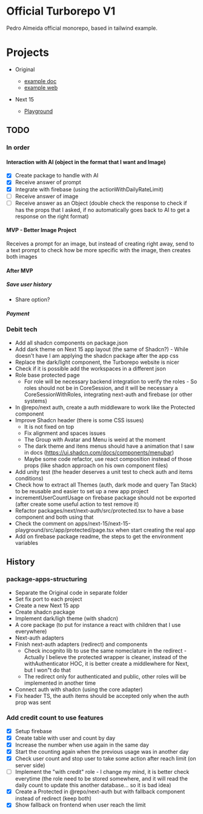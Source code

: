 # Official Turborepo V1

Pedro Almeida official monorepo, based in tailwind example.

# Projects

- Original

  - [example doc](http://localhost:3010/)
  - [example web](http://localhost:3011/)

- Next 15
  - [Playground](http://localhost:3012/)

## TODO

### In order

#### Interaction with AI (object in the format that I want and Image)

- [x] Create package to handle with AI
- [x] Receive answer of prompt
- [x] Integrate with firebase (using the actionWithDailyRateLimit)
- [ ] Receive answer of image
- [ ] Receive answer as an Object (double check the response to check if has the props that I asked, if no automatically goes back to AI to get a response on the right format)

#### MVP - Better Image Project

Receives a prompt for an image, but instead of creating right away, send to a text prompt to check how be more specific with the image, then creates both images

#### After MVP

##### Save user history

- Share option?

##### Payment

### Debit tech

- Add all shadcn components on package.json
- Add dark theme on Next 15 app layout (the same of Shadcn?) - While doesn't have I am applying the shadcn package after the app css
- Replace the dark/light component, the Turborepo website is nicer
- Check if it is possible add the workspaces in a different json
- Role base protected page
  - For role will be necessary backend integration to verify the roles - So roles should not be in CoreSession, and it will be necessary a CoreSessionWithRoles, integrating next-auth and firebase (or other systems)
- In @repo/next auth, create a auth middleware to work like the Protected component
- Improve Shadcn header (there is some CSS issues)
  - It is not fixed on top
  - Fix alignment and spaces issues
  - The Group with Avatar and Menu is weird at the moment
  - The dark theme and itens menus should have a animation that I saw in docs (https://ui.shadcn.com/docs/components/menubar)
  - Maybe some code refactor, use react composition instead of those props (like shadcn approach on his own component files)
- Add unity test (the header deserves a unit test to check auth and items conditions)
- Check how to extract all Themes (auth, dark mode and query Tan Stack) to be reusable and easier to set up a new app project
- incrementUserCountUsage on firebase package should not be exported (after create some useful action to test remove it)
- Refactor packages/next/next-auth/src/protected.tsx to have a base component and both using that
- Check the comment on apps/next-15/next-15-playground/src/app/protected/page.tsx when start creating the real app
- Add on firebase package readme, the steps to get the environment variables

## History

### package-apps-structuring

- Separate the Original code in separate folder
- Set fix port to each project
- Create a new Next 15 app
- Create shadcn package
- Implement dark/ligh theme (with shadcn)
- A core package (to put for instance a react with children that I use everywhere)
- Next-auth adapters
- Finish next-auth adapters (redirect) and components
  - Check incognito lib to use the same nomeclature in the redirect - Actually I believe the protected wrapper is cleaner, instead of the withAuthenticator HOC, it is better create a middlewhere for Next, but I won"t do that
  - The redirect only for authenticated and public, other roles will be implemented in another time
- Connect auth with shadcn (using the core adapter)
- Fix header TS, the auth items should be accepted only when the auth prop was sent

### Add credit count to use features

- [x] Setup firebase
- [x] Create table with user and count by day
- [x] Increase the number when use again in the same day
- [x] Start the counting again when the previous usage was in another day
- [x] Check user count and stop user to take some action after reach limit (on server side)
- [ ] Implement the "with credit" role - I change my mind, it is better check everytime (the role need to be stored somewhere, and it will read the daily count to update this another database... so it is bad idea)
- [x] Create a Protected in @repo/next-auth but with fallback component instead of redirect (keep both)
- [x] Show fallback on frontend when user reach the limit
